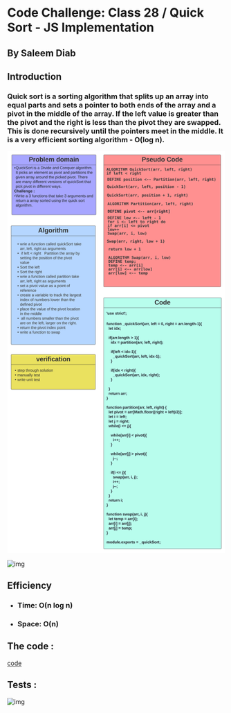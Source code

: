 # Code Challenge: Class 28 / Quick Sort - JS Implementation

## By Saleem Diab


## Introduction


### Quick sort is a sorting algorithm that splits up an array into equal parts and sets a pointer to both ends of the array and a pivot in the middle of the array. If the left value is greater than the pivot and the right is less than the pivot they are swapped. This is done recursively until the pointers meet in the middle. It is a very efficient sorting algorithm - O(log n).


![img](./images/code28.png)





![img](./visual28.png)


## Efficiency

* ### Time: O(n log n)

* ### Space: O(n)


## The code :


[code](./quickSort.js)


## Tests :



![img](![image](./images/test28.png))
